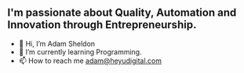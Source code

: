 ## I'm passionate about Quality, Automation and Innovation through Entrepreneurship. 

- 👋 Hi, I’m Adam Sheldon
- 🌱 I’m currently learning Programming. 
- 📫 How to reach me adam@heyudigital.com






